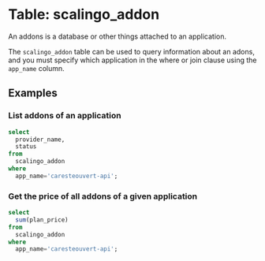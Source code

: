 # Table: scalingo_addon

An addons is a database or other things attached to an application.

The `scalingo_addon` table can be used to query information about an adons, and you must specify which application in the where or join clause using the `app_name` column.

## Examples

### List addons of an application

```sql
select
  provider_name,
  status
from
  scalingo_addon
where
  app_name='caresteouvert-api';
```

### Get the price of all addons of a given application

```sql
select
  sum(plan_price)
from
  scalingo_addon
where
  app_name='caresteouvert-api';
```
